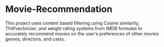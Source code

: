 # Movie-Recommendation
This project uses content based filtering using Cosine similarity, Tfidfvectorizer, and weight rating systems from IMDB formulas to accurately recommend movies on the user’s preferences of other movies genres, directors, and casts.
